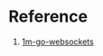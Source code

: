 # Reference

1. [1m-go-websockets](https://github.com/eranyanay/1m-go-websockets/tree/master/1_ws_example)